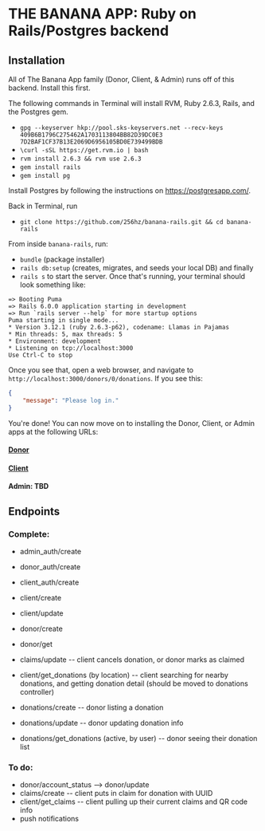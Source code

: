 # THE BANANA APP: Ruby on Rails/Postgres backend

## Installation

All of The Banana App family (Donor, Client, & Admin) runs off of this backend.  Install this first.

The following commands in Terminal will install RVM, Ruby 2.6.3, Rails, and the Postgres gem.
- `gpg --keyserver hkp://pool.sks-keyservers.net --recv-keys 409B6B1796C275462A1703113804BB82D39DC0E3 7D2BAF1CF37B13E2069D6956105BD0E739499BDB`
- `\curl -sSL https://get.rvm.io | bash`
- `rvm install 2.6.3 && rvm use 2.6.3`
- `gem install rails`
- `gem install pg`

Install Postgres by following the instructions on https://postgresapp.com/.

Back in Terminal, run
- `git clone https://github.com/256hz/banana-rails.git && cd banana-rails`

From inside `banana-rails`, run:
- `bundle` (package installer)
- `rails db:setup` (creates, migrates, and seeds your local DB)
and finally
- `rails s`
to start the server.  Once that's running, your terminal should look something like:

```terminal
=> Booting Puma
=> Rails 6.0.0 application starting in development 
=> Run `rails server --help` for more startup options
Puma starting in single mode...
* Version 3.12.1 (ruby 2.6.3-p62), codename: Llamas in Pajamas
* Min threads: 5, max threads: 5
* Environment: development
* Listening on tcp://localhost:3000
Use Ctrl-C to stop
```

Once you see that, open a web browser, and navigate to `http://localhost:3000/donors/0/donations`.  If you see this:

```json
{
	"message": "Please log in."
}
```

You're done!  You can now move on to installing the Donor, Client, or Admin apps at the following URLs:

#### [Donor](https://github.com/FoodIsLifeBGP/banana-rn)

#### [Client](https://github.com/FoodIsLifeBGP/banana-rn-client)

#### Admin: TBD



## Endpoints

### Complete:
- admin_auth/create
- donor_auth/create
- client_auth/create

- client/create
- client/update

- donor/create
- donor/get

- claims/update -- client cancels donation, or donor marks as claimed
- client/get_donations (by location) -- client searching for nearby donations, and getting donation detail (should be moved to donations controller)

- donations/create -- donor listing a donation
- donations/update -- donor updating donation info
- donations/get_donations (active, by user) -- donor seeing their donation list

### To do:
- donor/account_status --> donor/update
- claims/create -- client puts in claim for donation with UUID
- client/get_claims -- client pulling up their current claims and QR code info
- push notifications

